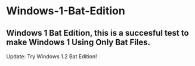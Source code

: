 # Windows-1-Bat-Edition
## Windows 1 Bat Edition,  this is a succesful test to make Windows 1 Using Only Bat Files.
Update: Try Windows 1.2 Bat Edition!
